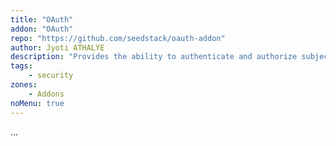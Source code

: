 ```yaml
---
title: "OAuth"
addon: "OAuth"
repo: "https://github.com/seedstack/oauth-addon"
author: Jyoti ATHALYE 
description: "Provides the ability to authenticate and authorize subjects using OAuth and OpenID Connect."
tags:
    - security
zones:
    - Addons
noMenu: true    
---
```


...
